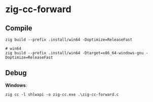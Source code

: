 # zig-cc-forward

## Compile

```
zig build --prefix .install/win64 -Doptimize=ReleaseFast

# win64
zig build --prefix .install/win64 -Dtarget=x86_64-windows-gnu -Doptimize=ReleaseFast
```

## Debug

**Windows**:

```
zig cc -l shlwapi -o zig-cc.exe .\zig-cc-forward.c
```
